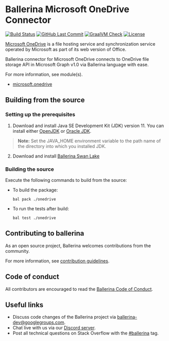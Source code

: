 Ballerina Microsoft OneDrive Connector
===================
[![Build Status](https://github.com/ballerina-platform/module-ballerinax-microsoft.onedrive/workflows/CI/badge.svg)](https://github.com/ballerina-platform/module-ballerinax-msgraph-onedrive/actions?query=workflow%3ACI)
[![GitHub Last Commit](https://img.shields.io/github/last-commit/ballerina-platform/module-ballerinax-microsoft.onedrive.svg)](https://github.com/ballerina-platform/module-ballerinax-msgraph-onedrive/commits/master)
[![GraalVM Check](https://github.com/ballerina-platform/module-ballerinax-microsoft.onedrive/actions/workflows/build-with-bal-test-native.yml/badge.svg)](https://github.com/ballerina-platform/module-ballerinax-microsoft.onedrive/actions/workflows/build-with-bal-test-native.yml)
[![License](https://img.shields.io/badge/License-Apache%202.0-blue.svg)](https://opensource.org/licenses/Apache-2.0)

[Microsoft OneDrive](https://www.microsoft.com/en-us/microsoft-365/onedrive/online-cloud-storage) is a file hosting 
service and synchronization service operated by Microsoft as part of its web version of Office.
 
Ballerina connector for Microsoft OneDrive connects to OneDrive file storage API in Microsoft Graph v1.0 via Ballerina 
language with ease.
 
For more information, see module(s).
- [microsoft.onedrive](onedrive/Module.md)
 
## Building from the source
### Setting up the prerequisites
1.  Download and install Java SE Development Kit (JDK) version 11. You can install either [OpenJDK](https://adoptopenjdk.net/) or [Oracle JDK](https://www.oracle.com/java/technologies/javase-jdk11-downloads.html).
   > **Note:** Set the JAVA_HOME environment variable to the path name of the directory into which you installed JDK.
 
2. Download and install [Ballerina Swan Lake](https://ballerina.io/)
 
### Building the source
 
Execute the following commands to build from the source:
 
- To build the package:
   ```   
   bal pack ./onedrive
   ```
- To run the tests after build:
   ```
   bal test ./onedrive
   ```
## Contributing to ballerina
 
As an open source project, Ballerina welcomes contributions from the community.
 
For more information, see [contribution guidelines](https://github.com/ballerina-platform/ballerina-lang/blob/master/CONTRIBUTING.md).
 
## Code of conduct
 
All contributors are encouraged to read the [Ballerina Code of Conduct](https://ballerina.io/code-of-conduct).
 
## Useful links
 
* Discuss code changes of the Ballerina project via [ballerina-dev@googlegroups.com](mailto:ballerina-dev@googlegroups.com).
* Chat live with us via our [Discord server](https://discord.gg/ballerinalang).
* Post all technical questions on Stack Overflow with the [#ballerina](https://stackoverflow.com/questions/tagged/ballerina) tag.
